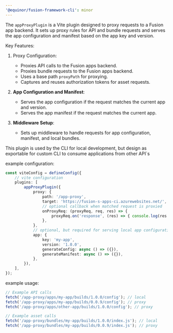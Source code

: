 ```yaml
---
'@equinor/fusion-framework-cli': minor
---
```


The `appProxyPlugin` is a Vite plugin designed to proxy requests to a Fusion app backend.
It sets up proxy rules for API and bundle requests and serves the app configuration and manifest based on the app key and version.

Key Features:

1. Proxy Configuration:

    - Proxies API calls to the Fusion apps backend.
    - Proxies bundle requests to the Fusion apps backend.
    - Uses a base path `proxyPath` for proxying.
    - Captures and reuses authorization tokens for asset requests.

2. **App Configuration and Manifest**:

    - Serves the app configuration if the request matches the current app and version.
    - Serves the app manifest if the request matches the current app.

3. **Middleware Setup**:
    - Sets up middleware to handle requests for app configuration, manifest, and local bundles.

This plugin is used by the CLI for local development, but design as exportable for custom CLI to consume applications from other API`s

example configuration:
```typescript
const viteConfig = defineConfig({
    // vite configuration
    plugins: [
        appProxyPlugin({
            proxy: {
                path: '/app-proxy',
                target: 'https://fusion-s-apps-ci.azurewebsites.net/',
                // optional callback when matched request is proxied
                onProxyReq: (proxyReq, req, res) => {
                    proxyReq.on('response', (res) => { console.log(res.statusCode) });
                },
            },
            // optional, but required for serving local app configuration, manifest and resources
            app: {
                key: 'my-app',
                version: '1.0.0',
                generateConfig: async () => ({}),
                generateManifest: async () => ({}),
            },
        }),
    ],
});
```

example usage:
```typescript
// Example API calls
fetch('/app-proxy/apps/my-app/builds/1.0.0/config'); // local
fetch('/app-proxy/apps/my-app/builds/0.0.9/config'); // proxy
fetch('/app-proxy/apps/other-app/builds/1.0.0/config'); // proxy

// Example asset calls
fetch('/app-proxy/bundles/my-app/builds/1.0.0/index.js'); // local
fetch('/app-proxy/bundles/my-app/builds/0.0.9/index.js'); // proxy
```

